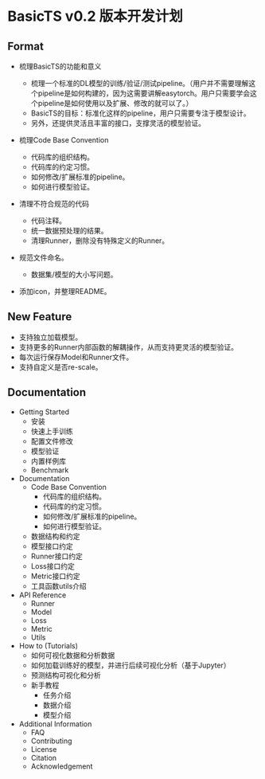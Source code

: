 # BasicTS v0.2 版本开发计划

## Format

- 梳理BasicTS的功能和意义
    - 梳理一个标准的DL模型的训练/验证/测试pipeline。（用户并不需要理解这个pipeline是如何构建的，因为这需要讲解easytorch。用户只需要学会这个pipeline是如何使用以及扩展、修改的就可以了。）
    - BasicTS的目标：标准化这样的pipeline，用户只需要专注于模型设计。
    - 另外，还提供灵活且丰富的接口，支撑灵活的模型验证。
 
- 梳理Code Base Convention
    - 代码库的组织结构。
    - 代码库的约定习惯。
    - 如何修改/扩展标准的pipeline。
    - 如何进行模型验证。

- 清理不符合规范的代码
    - 代码注释。
    - 统一数据预处理的结果。
    - 清理Runner，删除没有特殊定义的Runner。

- 规范文件命名。
    - 数据集/模型的大小写问题。

- 添加icon，并整理README。

## New Feature

- 支持独立加载模型。
- 支持更多的Runner内部函数的解耦操作，从而支持更灵活的模型验证。
- 每次运行保存Model和Runner文件。
- 支持自定义是否re-scale。

## Documentation

- Getting Started
    - 安装
    - 快速上手训练
    - 配置文件修改
    - 模型验证
    - 内置样例库
    - Benchmark
- Documentation
    - Code Base Convention
        - 代码库的组织结构。
        - 代码库的约定习惯。
        - 如何修改/扩展标准的pipeline。
        - 如何进行模型验证。
    - 数据结构和约定
    - 模型接口约定
    - Runner接口约定
    - Loss接口约定
    - Metric接口约定
    - 工具函数utils介绍
-  API Reference
    - Runner
    - Model
    - Loss
    - Metric
    - Utils
- How to (Tutorials)
    - 如何可视化数据和分析数据
    - 如何加载训练好的模型，并进行后续可视化分析（基于Jupyter）
    - 预测结构可视化和分析
    - 新手教程
        - 任务介绍
        - 数据介绍
        - 模型介绍
- Additional Information
    - FAQ
    - Contributing
    - License
    - Citation
    - Acknowledgement
